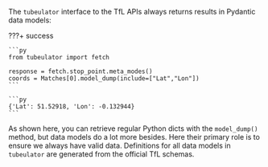 The `tubeulator` interface to the TfL APIs always returns results in Pydantic data models:

???+ success

    ```py
    from tubeulator import fetch

    response = fetch.stop_point.meta_modes()
    coords = Matches[0].model_dump(include=["Lat","Lon"])
    ```

    ```py
    {'Lat': 51.52918, 'Lon': -0.132944}
    ```

As shown here, you can retrieve regular Python dicts with the `model_dump()` method,
but data models do a lot more besides. Here their primary role is to ensure we always
have valid data. Definitions for all data models in `tubeulator` are generated from the official TfL schemas.
